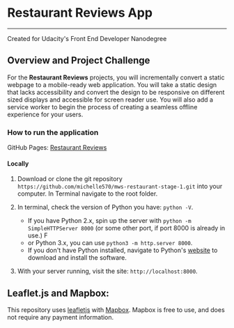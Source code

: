 # Restaurant Reviews App
---
Created for Udacity's Front End Developer Nanodegree
## Overview and Project Challenge
For the **Restaurant Reviews** projects, you will incrementally convert a static webpage to a mobile-ready web application. You will take a static design that lacks accessibility and convert the design to be responsive on different sized displays and accessible for screen reader use. You will also add a service worker to begin the process of creating a seamless offline experience for your users.

### How to run the application

GitHub Pages: [Restaurant Reviews](https://michelle570.github.io/mws-restaurant-stage-1/)
#### Locally
1. Download or clone the git repository `https://github.com/michelle570/mws-restaurant-stage-1.git` into your computer. In Terminal navigate to the root folder.
2. In terminal, check the version of Python you have: `python -V`.  
      * If you have Python 2.x, spin up the server with `python -m SimpleHTTPServer 8000` (or some other port, if port 8000 is already in use.) F
      * or Python 3.x, you can use `python3 -m http.server 8000`.
      * If you don't have Python installed, navigate to Python's [website](https://www.python.org/) to download and install the software.

3. With your server running, visit the site: `http://localhost:8000`.

## Leaflet.js and Mapbox:

This repository uses [leafletjs](https://leafletjs.com/) with [Mapbox](https://www.mapbox.com/). Mapbox is free to use, and does not require any payment information.
